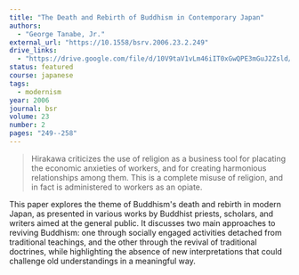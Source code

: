 ```yaml
---
title: "The Death and Rebirth of Buddhism in Contemporary Japan"
authors:
  - "George Tanabe, Jr."
external_url: "https://10.1558/bsrv.2006.23.2.249"
drive_links:
  - "https://drive.google.com/file/d/10V9taV1vLm46iIT0xGwQPE3mGuJ2Zsld/view?usp=drive_link"
status: featured
course: japanese
tags:
  - modernism
year: 2006
journal: bsr
volume: 23 
number: 2
pages: "249--258"
---
```


> Hirakawa criticizes the use of religion as a business tool for placating the economic  anxieties  of  workers,  and  for  creating  harmonious  relationships  among  them. This is a complete misuse of religion, and in fact is administered to workers as an opiate.

This paper explores the theme of Buddhism's death and rebirth in modern Japan, as presented in various works by Buddhist priests, scholars, and writers aimed at the general public. It discusses two main approaches to reviving Buddhism: one through socially engaged activities detached from traditional teachings, and the other through the revival of traditional doctrines, while highlighting the absence of new interpretations that could challenge old understandings in a meaningful way.
